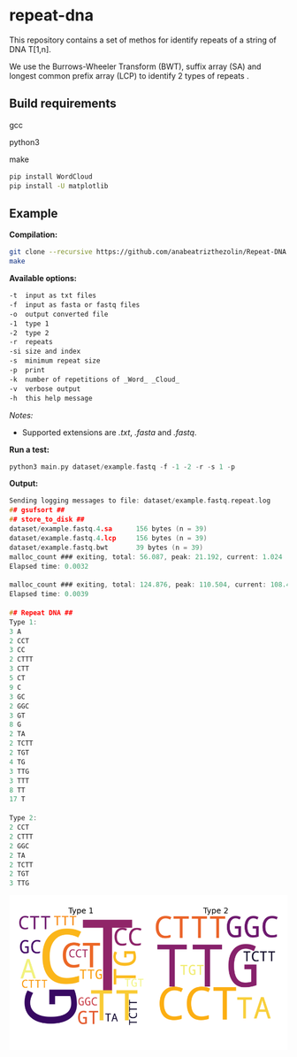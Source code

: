 # repeat-dna 

This repository contains a set of methos for identify repeats of a string of DNA T\[1,n\].

We use the Burrows-Wheeler Transform (BWT), suffix array (SA) and longest common prefix array (LCP) to identify 2 types of repeats .

## Build requirements

gcc

python3

make

```sh
pip install WordCloud
pip install -U matplotlib
```

## Example

**Compilation:**

```sh
git clone --recursive https://github.com/anabeatrizthezolin/Repeat-DNA.git
make
```

**Available options:**

```sh
-t  input as txt files
-f  input as fasta or fastq files
-o  output converted file
-1  type 1
-2  type 2
-r  repeats
-si size and index
-s  minimum repeat size
-p  print
-k  number of repetitions of _Word_ _Cloud_
-v  verbose output
-h  this help message

```
_Notes:_ 
- Supported extensions are _.txt_, _.fasta_ and _.fastq_.


**Run a test:**

```c
python3 main.py dataset/example.fastq -f -1 -2 -r -s 1 -p
```

**Output:**

```c
Sending logging messages to file: dataset/example.fastq.repeat.log
## gsufsort ##
## store_to_disk ##
dataset/example.fastq.4.sa      156 bytes (n = 39)
dataset/example.fastq.4.lcp     156 bytes (n = 39)
dataset/example.fastq.bwt       39 bytes (n = 39)
malloc_count ### exiting, total: 56.087, peak: 21.192, current: 1.024
Elapsed time: 0.0032

malloc_count ### exiting, total: 124.876, peak: 110.504, current: 108.416
Elapsed time: 0.0039

## Repeat DNA ##
Type 1:
3 A
2 CCT
3 CC
2 CTTT
3 CTT
5 CT
9 C
3 GC
2 GGC
3 GT
8 G
2 TA
2 TCTT
2 TGT
4 TG
3 TTG
3 TTT
8 TT
17 T

Type 2:
2 CCT
2 CTTT
2 GGC
2 TA
2 TCTT
2 TGT
3 TTG
```

<img align="center" src="resources/Word_Cloud.png?raw=true" />
</a>
